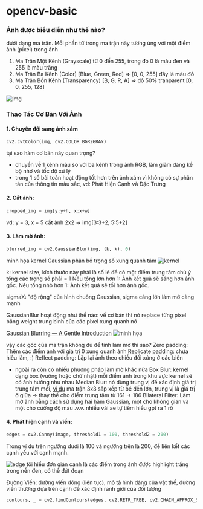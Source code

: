 # opencv-basic
### Ảnh được biểu diễn như thế nào?
dưới dạng ma trận. Mỗi phần tử trong ma trận này tương ứng với một điểm ảnh (pixel) trong ảnh
 1. Ma Trận Một Kênh (Grayscale) từ 0 đến 255, trong đó 0 là màu đen và 255 là màu trắng
 2. Ma Trận Ba Kênh (Color) [Blue, Green, Red] => [0, 0, 255] đây là màu đỏ
 3. Ma Trận Bốn Kênh (Transparency) [B, G, R, A] => đỏ 50% tranparent [0, 0, 255, 128]

![img](samplematrix.gif)

### Thao Tác Cơ Bản Với Ảnh
#### 1. Chuyển đổi sang ảnh xám
```python
cv2.cvtColor(img, cv2.COLOR_BGR2GRAY)
```
tại sao hàm cơ bản này quan trọng?
- chuyển về 1 kênh màu so với ba kênh trong ảnh RGB, làm giảm đáng kể bộ nhớ và tốc độ xử lý
- trong 1 số bài toán hoạt động tốt hơn trên ảnh xám vì không có sự phân tán của thông tin màu sắc, vd: Phát Hiện Cạnh và Đặc Trưng

#### 2. Cắt ảnh: 
```python
cropped_img = img[y:y+h, x:x+w]
```
vd: y = 3, x = 5
cắt ảnh 2x2 => img[3:3+2, 5:5+2]

#### 3. Làm mờ ảnh: 
```python
blurred_img = cv2.GaussianBlur(img, (k, k), 0)
```
minh họa kernel Gaussian phân bố trọng số xung quanh tâm
![kernel](https://miro.medium.com/v2/resize:fit:828/format:webp/1*Nf8jVYj2zhPPOjJSQrY9Ug.png)

k: kernel size, kích thước này phải là số lẻ để có một điểm trung tâm
chú ý tổng các trọng số phải = 1
Nếu tổng lớn hơn 1: Ảnh kết quả sẽ sáng hơn ảnh gốc.
Nếu tổng nhỏ hơn 1: Ảnh kết quả sẽ tối hơn ảnh gốc.

sigmaX: "độ rộng" của hình chuông Gaussian, sigma càng lớn làm mờ càng mạnh

GaussianBlur hoạt động như thế nào: về cơ bản thi nó replace từng pixel bằng weight trung bình của các pixel xung quanh nó

[Gaussian Blurring — A Gentle Introduction](https://pub.towardsai.net/gaussian-blurring-a-gentle-introduction-e34aca1d9bbd)
![minh họa](https://miro.medium.com/v2/resize:fit:1100/format:webp/1*Ra4DG6PT0hxnvH2aW2OUKw.gif)

vậy các góc của ma trận không đủ để tính làm mờ thì sao?
Zero padding: Thêm các điểm ảnh với giá trị 0 xung quanh ảnh
Replicate padding: chưa hiểu lắm, :)
Reflect padding: Lặp lại ảnh theo chiều đối xứng ở các biên

* ngoài ra còn có nhiều phương pháp làm mờ khác nữa
  Box Blur: kernel dạng box (vuông hoặc chữ nhật) mỗi điểm ảnh trong khu vực kernel sẽ có ảnh hưởng như nhau
  Median Blur: nó dùng trung vị để xác định giá trị trung tâm mới, [ví dụ](https://docs.gimp.org/en/gimp-filter-median-blur.html) ma trận 3x3 sắp xếp từ bé đến lớn, trung vị là giá trị ở giữa -> thay thế cho điểm trung tâm từ 161 -> 186
  Bilateral Filter: Làm mờ ảnh bằng cách sử dụng hai hàm Gaussian, một cho không gian và một cho cường độ màu
  .v.v. nhiều vãi ae tự tiềm hiểu gpt ra 1 rổ
  
#### 4. Phát hiện cạnh và viền: 
```python
edges = cv2.Canny(image, threshold1 = 100, threshold2 = 200)
```
Trong ví dụ trên ngưỡng dưới là 100 và ngưỡng trên là 200, để liên kết các cạnh yếu với cạnh mạnh.

![edge](https://wisdomml.in/wp-content/uploads/2023/02/canny1.png)
tôi hiểu đơn giản
cạnh là các điểm trong ảnh được highlight trắng trong nền đen, có thể đứt đoạn

Đường Viền: đường viền đóng (liên tục), mô tả hình dáng của vật thể, đường viền thường dựa trên cạnh để xác định ranh giới của đối tượng
```python
contours, _ = cv2.findContours(edges, cv2.RETR_TREE, cv2.CHAIN_APPROX_SIMPLE)
```
